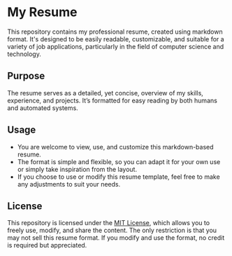 # My Resume
This repository contains my professional resume, created using markdown format. It's designed to be easily readable, customizable, and suitable for a variety of job applications, particularly in the field of computer science and technology.

## Purpose
The resume serves as a detailed, yet concise, overview of my skills, experience, and projects. It’s formatted for easy reading by both humans and automated systems.

## Usage
* You are welcome to view, use, and customize this markdown-based resume.
* The format is simple and flexible, so you can adapt it for your own use or simply take inspiration from the layout.
* If you choose to use or modify this resume template, feel free to make any adjustments to suit your needs.

## License
This repository is licensed under the [MIT License](LICENSE), which allows you to freely use, modify, and share the content. The only restriction is that you may not sell this resume format. If you modify and use the format, no credit is required but appreciated.